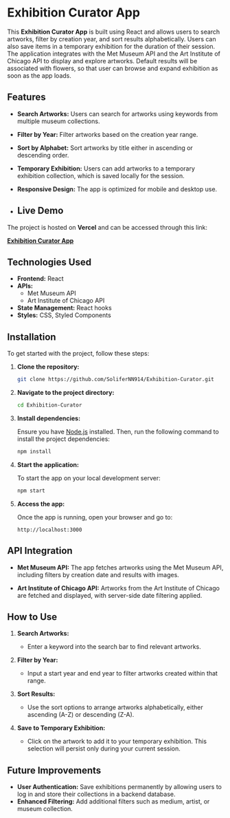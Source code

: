 # Exhibition Curator App

This **Exhibition Curator App** is built using React and allows users to search artworks, filter by creation year, and sort results alphabetically. Users can also save items in a temporary exhibition for the duration of their session. The application integrates with the Met Museum API and the Art Institute of Chicago API to display and explore artworks. Default results will be associated with flowers, so that user can browse and expand exhibition as soon as the app loads.

## Features

- **Search Artworks:** Users can search for artworks using keywords from multiple museum collections.
- **Filter by Year:** Filter artworks based on the creation year range.
- **Sort by Alphabet:** Sort artworks by title either in ascending or descending order.
- **Temporary Exhibition:** Users can add artworks to a temporary exhibition collection, which is saved locally for the session.
- **Responsive Design:** The app is optimized for mobile and desktop use.

- ## Live Demo

The project is hosted on **Vercel** and can be accessed through this link:

**[Exhibition Curator App](https://exhibition-curator-nu.vercel.app)**

## Technologies Used

- **Frontend:** React
- **APIs:**
  - Met Museum API
  - Art Institute of Chicago API
- **State Management:** React hooks
- **Styles:** CSS, Styled Components

## Installation

To get started with the project, follow these steps:

1. **Clone the repository:**

   ```bash
   git clone https://github.com/SoliferNN914/Exhibition-Curator.git
   ```

2. **Navigate to the project directory:**

   ```bash
   cd Exhibition-Curator
   ```

3. **Install dependencies:**

   Ensure you have [Node.js](https://nodejs.org/en/download/) installed. Then, run the following command to install the project dependencies:

   ```bash
   npm install
   ```

4. **Start the application:**

   To start the app on your local development server:

   ```bash
   npm start
   ```

5. **Access the app:**

   Once the app is running, open your browser and go to:

   ```
   http://localhost:3000
   ```

## API Integration

- **Met Museum API:** 
  The app fetches artworks using the Met Museum API, including filters by creation date and results with images.
  
- **Art Institute of Chicago API:** 
  Artworks from the Art Institute of Chicago are fetched and displayed, with server-side date filtering applied.

## How to Use

1. **Search Artworks:**
   - Enter a keyword into the search bar to find relevant artworks.
   
2. **Filter by Year:**
   - Input a start year and end year to filter artworks created within that range.

3. **Sort Results:**
   - Use the sort options to arrange artworks alphabetically, either ascending (A-Z) or descending (Z-A).
   
4. **Save to Temporary Exhibition:**
   - Click on the artwork to add it to your temporary exhibition. This selection will persist only during your current session.

## Future Improvements

- **User Authentication:** Save exhibitions permanently by allowing users to log in and store their collections in a backend database.
- **Enhanced Filtering:** Add additional filters such as medium, artist, or museum collection.
